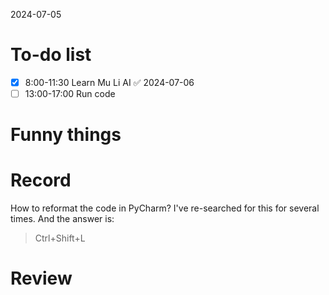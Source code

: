 2024-07-05

# To-do list
- [x] 8:00-11:30 Learn Mu Li AI ✅ 2024-07-06
- [ ] 13:00-17:00 Run code
# Funny things


# Record
How to reformat the code in PyCharm? I've re-searched for this for several times. And the answer is:
> Ctrl+Shift+L

# Review
